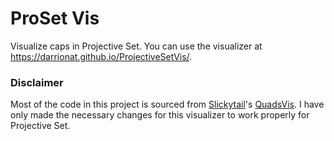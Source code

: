 # ProSet Vis
Visualize caps in Projective Set. You can use the visualizer at https://darrionat.github.io/ProjectiveSetVis/.

### Disclaimer
Most of the code in this project is sourced from [Slickytail](https://github.com/Slickytail)'s [QuadsVis](https://github.com/Slickytail/QuadsVis). 
I have only made the necessary changes for this visualizer to work properly for Projective Set.
